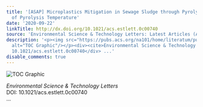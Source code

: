 ```yaml
---
title: '[ASAP] Microplastics Mitigation in Sewage Sludge through Pyrolysis: The Role
  of Pyrolysis Temperature'
date: '2020-09-22'
linkTitle: http://dx.doi.org/10.1021/acs.estlett.0c00740
source: 'Environmental Science & Technology Letters: Latest Articles (ACS Publications)'
description: '<p><img src="https://pubs.acs.org/na101/home/literatum/publisher/achs/journals/content/estlcu/0/estlcu.ahead-of-print/acs.estlett.0c00740/20200922/images/medium/ez0c00740_0004.gif"
  alt="TOC Graphic"/></p><div><cite>Environmental Science & Technology Letters</cite></div><div>DOI:
  10.1021/acs.estlett.0c00740</div> ...'
disable_comments: true
---
```

<p><img src="https://pubs.acs.org/na101/home/literatum/publisher/achs/journals/content/estlcu/0/estlcu.ahead-of-print/acs.estlett.0c00740/20200922/images/medium/ez0c00740_0004.gif" alt="TOC Graphic"/></p><div><cite>Environmental Science & Technology Letters</cite></div><div>DOI: 10.1021/acs.estlett.0c00740</div> ...